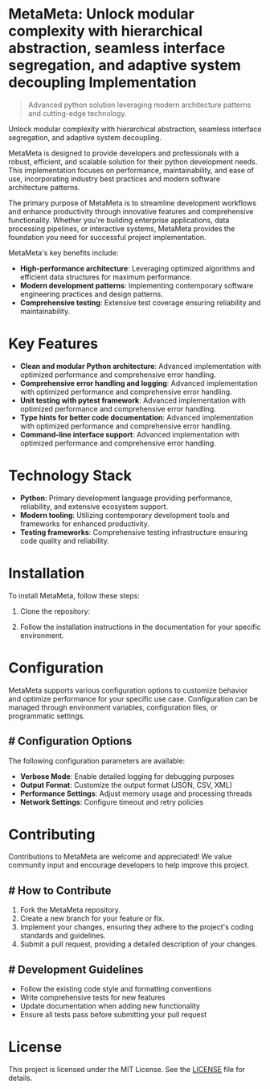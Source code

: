 <!-- fallback_MetaMeta_20250802215006_57673 -->

# MetaMeta: Unlock modular complexity with hierarchical abstraction, seamless interface segregation, and adaptive system decoupling Implementation
> Advanced python solution leveraging modern architecture patterns and cutting-edge technology.

Unlock modular complexity with hierarchical abstraction, seamless interface segregation, and adaptive system decoupling.

MetaMeta is designed to provide developers and professionals with a robust, efficient, and scalable solution for their python development needs. This implementation focuses on performance, maintainability, and ease of use, incorporating industry best practices and modern software architecture patterns.

The primary purpose of MetaMeta is to streamline development workflows and enhance productivity through innovative features and comprehensive functionality. Whether you're building enterprise applications, data processing pipelines, or interactive systems, MetaMeta provides the foundation you need for successful project implementation.

MetaMeta's key benefits include:

* **High-performance architecture**: Leveraging optimized algorithms and efficient data structures for maximum performance.
* **Modern development patterns**: Implementing contemporary software engineering practices and design patterns.
* **Comprehensive testing**: Extensive test coverage ensuring reliability and maintainability.

# Key Features

* **Clean and modular Python architecture**: Advanced implementation with optimized performance and comprehensive error handling.
* **Comprehensive error handling and logging**: Advanced implementation with optimized performance and comprehensive error handling.
* **Unit testing with pytest framework**: Advanced implementation with optimized performance and comprehensive error handling.
* **Type hints for better code documentation**: Advanced implementation with optimized performance and comprehensive error handling.
* **Command-line interface support**: Advanced implementation with optimized performance and comprehensive error handling.

# Technology Stack

* **Python**: Primary development language providing performance, reliability, and extensive ecosystem support.
* **Modern tooling**: Utilizing contemporary development tools and frameworks for enhanced productivity.
* **Testing frameworks**: Comprehensive testing infrastructure ensuring code quality and reliability.

# Installation

To install MetaMeta, follow these steps:

1. Clone the repository:


2. Follow the installation instructions in the documentation for your specific environment.

# Configuration

MetaMeta supports various configuration options to customize behavior and optimize performance for your specific use case. Configuration can be managed through environment variables, configuration files, or programmatic settings.

## # Configuration Options

The following configuration parameters are available:

* **Verbose Mode**: Enable detailed logging for debugging purposes
* **Output Format**: Customize the output format (JSON, CSV, XML)
* **Performance Settings**: Adjust memory usage and processing threads
* **Network Settings**: Configure timeout and retry policies

# Contributing

Contributions to MetaMeta are welcome and appreciated! We value community input and encourage developers to help improve this project.

## # How to Contribute

1. Fork the MetaMeta repository.
2. Create a new branch for your feature or fix.
3. Implement your changes, ensuring they adhere to the project's coding standards and guidelines.
4. Submit a pull request, providing a detailed description of your changes.

## # Development Guidelines

* Follow the existing code style and formatting conventions
* Write comprehensive tests for new features
* Update documentation when adding new functionality
* Ensure all tests pass before submitting your pull request

# License

This project is licensed under the MIT License. See the [LICENSE](https://github.com/cerenyilmazjinx/MetaMeta/blob/main/LICENSE) file for details.
